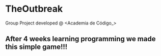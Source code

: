 # TheOutbreak
Group Project developed @ &lt;Academia de Código_>

## After 4 weeks learning programming we made this simple game!!!
